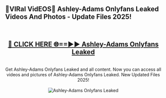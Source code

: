 <h2>🔴VIRal VidEOS🔴 Ashley-Adams Onlyfans Leaked Videos And Photos - Update Files 2025!</h2>
<br>
<div align="center">
<h2><a href="https://virallinks.top/odZfE0" rel="nofollow">🔴 CLICK HERE 🌐==►► Ashley-Adams Onlyfans Leaked</a></h2>
<br>
Get Ashley-Adams Onlyfans Leaked and all content. Now you can access all videos and pictures of Ashley-Adams Onlyfans Leaked. New Updated Files 2025!
<br>
<br>
<a href="https://virallinks.top/odZfE0" rel="nofollow" data-target="animated-image.originalLink"><img src="https://i.imgur.com/dJHk4Zq.gif)" alt="Ashley-Adams Onlyfans Leaked" style="max-width: 100%; display: inline-block;" data-target="animated-image.originalImage"></a>
</div>
<br>
